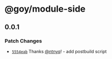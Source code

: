 # @goy/module-side

## 0.0.1

### Patch Changes

- [`5554eab`](https://github.com/ntnyq-dev/changesets-test/commit/5554eabe41a0018fd2416b30d3dba2a0644703dd) Thanks [@ntnyq](https://github.com/ntnyq)! - add postbuild script
